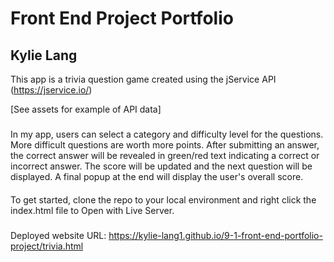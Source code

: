 # Front End Project Portfolio
## Kylie Lang
This app is a trivia question game created using the jService API (https://jservice.io/)

[See assets for example of API data]
###
In my app, users can select a category and difficulty level for the questions. More difficult questions are worth more points. After submitting an answer, the correct answer will be revealed in green/red text indicating a correct or incorrect answer. The score will be updated and the next question will be displayed. A final popup at the end will display the user's overall score.
####


To get started, clone the repo to your local environment and right click the index.html file to Open with Live Server.
#####
Deployed website URL: https://kylie-lang1.github.io/9-1-front-end-portfolio-project/trivia.html